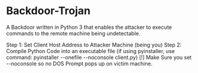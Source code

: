 # Backdoor-Trojan
A Backdoor written in Python 3 that enables the attacker to execute commands to the remote machine being undetectable.

Step 1: Set Client Host Address to Attacker Machine (being you)
Step 2: Compile Python Code into an executable file (if using pyinstaller, use command: pyinstaller --onefile --noconsole client.py)
[!] Make Sure you set --noconsole so no DOS Prompt pops up on victim machine.
